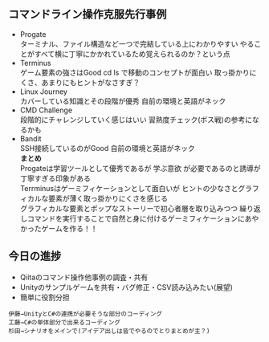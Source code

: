 ## コマンドライン操作克服先行事例
 - Progate  
ターミナル、ファイル構造など一つで完結している上にわかりやすい
やることがすべて横に丁寧にかかれているため覚えられるのか？という点  
 - Terminus  
ゲーム要素の強さはGood cd ls で移動のコンセプトが面白い
取っ掛かりにくさ、あまりにもヒントがなさすぎ？  
 - Linux Journey  
カバーしている知識とその段階が優秀
自前の環境と英語がネック  
- CMD Challenge  
段階的にチャレンジしていく感じはいい
習熟度チェック(ボス戦)の参考になるかも  
- Bandit  
SSH接続しているのがGood
自前の環境と英語がネック  
__まとめ__  
Progateは学習ツールとして優秀であるが
学ぶ意欲 が必要であるのと誘導が丁寧すぎる印象がある  
Terrminusはゲーミフィケーションとして面白いが
ヒントの少なさとグラフィカルな要素が薄く取っ掛かりにくさを感じる  
グラフィカルな要素とポップなストーリーで初心者層を取り込みつつ
繰り返しコマンドを実行することで自然と身に付けるゲーミフィケーションにあやかったゲームを作る！！  
  
## 今日の進捗
- Qiitaのコマンド操作他事例の調査・共有  
- Unityのサンプルゲームを共有・バグ修正・CSV読み込みたい(展望)  
- 簡単に役割分担  
 ~~~ 
伊藤→UnityとC#の連携が必要そうな部分のコーディング  
工藤→C#の単体部分で出来るコーディング  
杉田→シナリオをメインで(アイデア出しは皆でやるのでとりまとめが主？)  
 ~~~ 
